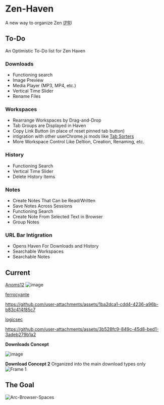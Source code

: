 # Zen-Haven
A new way to organize Zen [(PR](https://github.com/zen-browser/desktop/pull/7550))
## To-Do
An Optimistic To-Do list for Zen Haven
### Downloads
* Functioning search
* Image Preview
* Media Player (MP3, MP4, etc.)
* Vertical Time Slider
* Rename Files
### Workspaces
* Rearrange Workspaces by Drag-and-Drop
* Tab Groups are Displayed in Haven
* Copy Link Button (in place of reset pinned tab button)
* intigration with other userChrome.js mods like [Tab Sorters](https://github.com/Darsh-A/Ai-TabGroups-ZenBrowser)
* More Workspace Control Like Deltion, Creation, Renaming, etc.
### History
* Functioning Search
* Vertical Time Slider
* Delete History Items
### Notes
* Create Notes That Can be Read/Written
* Save Notes Across Sessions
* Functioning Search
* Create Note From Selected Text in Browser
* Group Notes
### URL Bar Intigration
* Opens Haven For Downloads and History
* Searchable Workspaces
* Searchable Notes

## Current
[Anoms12](https://github.com/Anoms12)
![image](https://github.com/user-attachments/assets/f0b3fa70-dc28-4df7-ae19-895add558de8)

[ferrocyante](https://github.com/ferrocyante)

https://github.com/user-attachments/assets/1ba2dca1-cdd4-4236-a96b-b83c414f85c7

[logicsec](https://github.com/logicsec)


https://github.com/user-attachments/assets/3b528fc9-849c-45d8-bed1-3adeb279b1a2


**Downloads Concept**

![image](https://github.com/user-attachments/assets/a8fde0b7-4e75-476f-a1d3-f72dc3f16f92)


**Download Concept 2**
Organized into the main download types only
![Frame 1](https://github.com/user-attachments/assets/b0ade386-871d-4225-b001-7434bcd5b4b8)


## The Goal
![Arc-Browser-Spaces](https://github.com/user-attachments/assets/b7e4e9ee-5d52-4112-bc75-1895d77aa40a)


